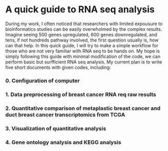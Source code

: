 # A quick guide to RNA seq analysis
During my work, I often noticed that researchers with limited expousure to bioinformatics studies can be easily overwholmed by the complex results. Imagine seeing 500 genes upregulated, 600 genes downregulated, and tens, if not hundreds pathway involved, the first question usually is, how can that help.
In this quick guide, I will try to make a simple workflow for those who are not very familiar with RNA seq to be hands on. My hope is simply following this guide with minimal modification of the code, we can perform basic but surfficient RNA seq analysis.
My current plan is to write five short documents with given codes, including:
### 0. Configuration of computer
### 1. Data preprocessing of breast cancer RNA req raw results
### 2. Quantitative comparison of metaplastic breast cancer and duct breast cancer transcriptomics from TCGA
### 3. Visualization of quantitative analysis
### 4. Gene ontology analysis and KEGG analysis
